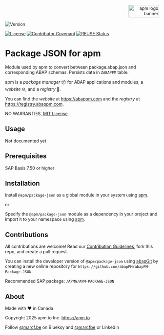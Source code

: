 <div align="right">
  <picture>
    <img width="100" height="40" alt="apm logo banner" src="https://github.com/abapPM/abapPM/blob/main/img/apm_banner.png?raw=true&ver=1.0.0">
  </picture>
</div>

![Version](https://img.shields.io/endpoint?url=https://shield.abappm.com/github/abapPM/abapPM-Package-JSON/src/%2523apmg%2523if_package_json.intf.abap/c_version&label=Version&color=blue)

[![License](https://img.shields.io/github/license/abapPM/abapPM-Package-JSON?label=License&color=success)](https://github.com/abapPM/abapPM-Package-JSON/blob/main/LICENSE)
[![Contributor Covenant](https://img.shields.io/badge/Contributor%20Covenant-2.1-4baaaa.svg?color=success)](https://github.com/abapPM/.github/blob/main/CODE_OF_CONDUCT.md)
[![REUSE Status](https://api.reuse.software/badge/github.com/abapPM/abapPM-Package-JSON)](https://api.reuse.software/info/github.com/abapPM/abapPM-Package-JSON)

# Package JSON for apm

Module used by apm to convert between package.abap.json and corresponding ABAP schemas. Persists data in `ZABAPPM` table.

apm is a *package manager* 📦 for ABAP applications and modules, a *website* 🌐, and a *registry* 📑.

You can find the *website* at https://abappm.com and the *registry* at https://registry.abappm.com.

NO WARRANTIES, [MIT License](https://github.com/abapPM/abapPM-Package-JSON/blob/main/LICENSE)

## Usage

Not documented yet

## Prerequisites

SAP Basis 7.50 or higher

## Installation

Install `@apm/package-json` as a global module in your system using [apm](https://abappm.com).

or

Specify the `@apm/package-json` module as a dependency in your project and import it to your namespace using [apm](https://abappm.com).

## Contributions

All contributions are welcome! Read our [Contribution Guidelines](https://github.com/abapPM/abapPM-Package-JSON/blob/main/CONTRIBUTING.md), fork this repo, and create a pull request.

You can install the developer version of `@apm/package-json` using [abapGit](https://github.com/abapGit/abapGit) by creating a new online repository for `https://github.com/abapPM/abapPM-Package-JSON`.

Recommended SAP package: `/APMG/APM-PACKAGE-JSON`

## About

Made with ❤ in Canada

Copyright 2025 apm.to Inc. <https://apm.to>

Follow [@marcf.be](https://bsky.app/profile/marcf.be) on Blueksy and [@marcfbe](https://linkedin.com/in/marcfbe) or LinkedIn
